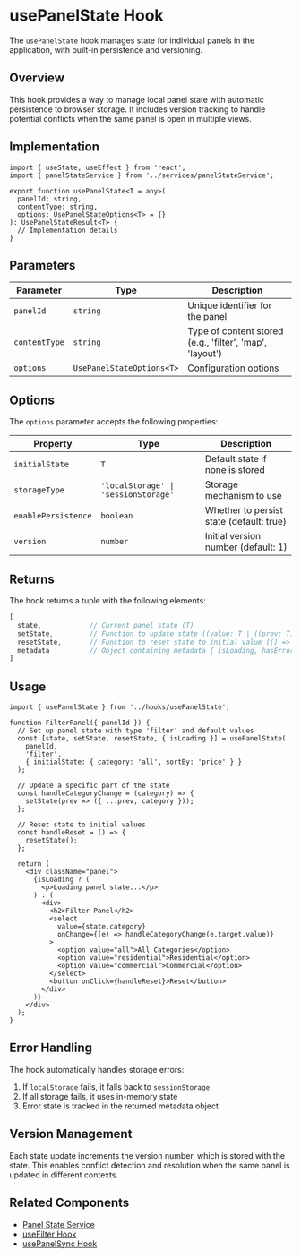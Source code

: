 # usePanelState Hook

The `usePanelState` hook manages state for individual panels in the application, with built-in persistence and versioning.

## Overview

This hook provides a way to manage local panel state with automatic persistence to browser storage. It includes version tracking to handle potential conflicts when the same panel is open in multiple views.

## Implementation

```tsx
import { useState, useEffect } from 'react';
import { panelStateService } from '../services/panelStateService';

export function usePanelState<T = any>(
  panelId: string,
  contentType: string,
  options: UsePanelStateOptions<T> = {}
): UsePanelStateResult<T> {
  // Implementation details
}
```

## Parameters

| Parameter | Type | Description |
|-----------|------|-------------|
| `panelId` | `string` | Unique identifier for the panel |
| `contentType` | `string` | Type of content stored (e.g., 'filter', 'map', 'layout') |
| `options` | `UsePanelStateOptions<T>` | Configuration options |

## Options

The `options` parameter accepts the following properties:

| Property | Type | Description |
|----------|------|-------------|
| `initialState` | `T` | Default state if none is stored |
| `storageType` | `'localStorage' \| 'sessionStorage'` | Storage mechanism to use |
| `enablePersistence` | `boolean` | Whether to persist state (default: true) |
| `version` | `number` | Initial version number (default: 1) |

## Returns

The hook returns a tuple with the following elements:

```typescript
[
  state,            // Current panel state (T)
  setState,         // Function to update state ((value: T | ((prev: T) => T)) => void)
  resetState,       // Function to reset state to initial value (() => void)
  metadata          // Object containing metadata { isLoading, hasError, version }
]
```

## Usage

```tsx
import { usePanelState } from '../hooks/usePanelState';

function FilterPanel({ panelId }) {
  // Set up panel state with type 'filter' and default values
  const [state, setState, resetState, { isLoading }] = usePanelState(
    panelId,
    'filter',
    { initialState: { category: 'all', sortBy: 'price' } }
  );
  
  // Update a specific part of the state
  const handleCategoryChange = (category) => {
    setState(prev => ({ ...prev, category }));
  };
  
  // Reset state to initial values
  const handleReset = () => {
    resetState();
  };
  
  return (
    <div className="panel">
      {isLoading ? (
        <p>Loading panel state...</p>
      ) : (
        <div>
          <h2>Filter Panel</h2>
          <select 
            value={state.category} 
            onChange={(e) => handleCategoryChange(e.target.value)}
          >
            <option value="all">All Categories</option>
            <option value="residential">Residential</option>
            <option value="commercial">Commercial</option>
          </select>
          <button onClick={handleReset}>Reset</button>
        </div>
      )}
    </div>
  );
}
```

## Error Handling

The hook automatically handles storage errors:

1. If `localStorage` fails, it falls back to `sessionStorage`
2. If all storage fails, it uses in-memory state
3. Error state is tracked in the returned metadata object

## Version Management

Each state update increments the version number, which is stored with the state. This enables conflict detection and resolution when the same panel is updated in different contexts.

## Related Components

- [Panel State Service](../services/panelStateService.md)
- [useFilter Hook](./useFilter.md)
- [usePanelSync Hook](./usePanelSync.md) 